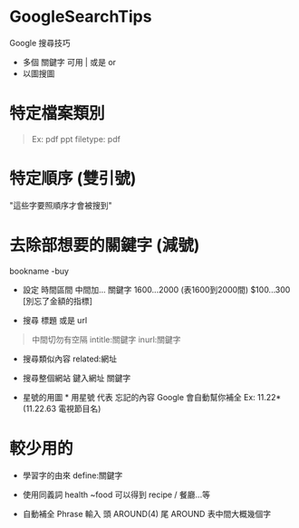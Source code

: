 # GoogleSearchTips
Google 搜尋技巧

* 多個 關鍵字 可用 | 或是 or
* 以圖搜圖

# 特定檔案類別
> Ex: pdf ppt
filetype: pdf


# 特定順序 (雙引號)
"這些字要照順序才會被搜到"

# 去除部想要的關鍵字 (減號)
bookname -buy

* 設定 時間區間 中間加...
關鍵字 1600...2000 (表1600到2000間)
$100...300  [別忘了金額的指標]

* 搜尋 標題 或是 url
> 中間切勿有空隔
intitle:關鍵字
inurl:關鍵字

* 搜尋類似內容
related:網址

* 搜尋整個網站
鍵入網址 關鍵字

* 星號的用圖 * 
用星號 代表 忘記的內容
Google 會自動幫你補全
Ex: 11.22* (11.22.63 電視節目名)


# 較少用的
* 學習字的由來
define:關鍵字

* 使用同義詞
health ~food
可以得到 recipe / 餐廳...等

* 自動補全 Phrase
輸入 頭 AROUND(4) 尾
AROUND 表中間大概幾個字
